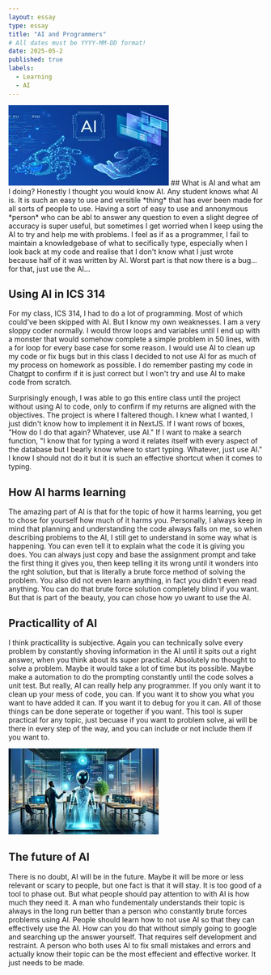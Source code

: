 ```yaml
---
layout: essay
type: essay
title: "AI and Programmers"
# All dates must be YYYY-MM-DD format!
date: 2025-05-2
published: true
labels:
  - Learning
  - AI
---
```

<img class="img-fluid" src="/img/AI/pic1.jpg">
## What is AI and what am I doing?
Honestly I thought you would know AI. Any student knows what AI is. It is such an easy to use and versitile *thing* that has ever been made for all sorts of people to use. Having a sort of easy to use and annonymous *person* who can be abl to answer any question to even a slight degree of accuracy is super useful, but sometimes I get worried when I keep using the AI to try and help me with problems. I feel as if as a programmer, I fail to maintain a knowledgebase of what to secifically type, especially when I look back at my code and realise that I don't know what I just wrote because half of it was written by AI. Worst part is that now there is a bug... for that, just use the AI...

## Using AI in ICS 314
For my class, ICS 314, I had to do a lot of programming. Most of which could've been skipped with AI. But I know my own weaknesses. I am a very sloppy coder normally. I would throw loops and variables until I end up with a monster that would somehow complete a simple problem in 50 lines, with a for loop for every base case for some reason. I would use AI to clean up my code or fix bugs but in this class I decided to not use AI for as much of my process on homework as possible. I do remember pasting my code in Chatgpt to confirm if it is just correct but I won't try and use AI to make code from scratch.

Surprisingly enough, I was able to go this entire class until the project without using AI to code, only to confirm if my returns are aligned with the objectives. The project is where I faltered though. I knew what I wanted, I just didn't know how to implement it in NextJS. If I want rows of boxes, "How do I do that again? Whatever, use AI." If I want to make a search function, "I know that for typing a word it relates itself with every aspect of the database but I bearly know where to start typing. Whatever, just use AI." I know I should not do it but it is such an effective shortcut when it comes to typing.

## How AI harms learning
The amazing part of AI is that for the topic of how it harms learning, you get to chose for yourself how much of it harms you. Personally, I always keep in mind that planning and understanding the code always falls on me, so when describing problems to the AI, I still get to understand in some way what is happening. You can even tell it to explain what the code it is giving you does. You can always just copy and base the assignment prompt and take the first thing it gives you, then keep telling it its wrong until it wonders into the rght solution, but that is literally a brute force method of solving the problem. You also did not even learn anything, in fact you didn't even read anything. You can do that brute force solution completely blind if you want. But that is part of the beauty, you can chose how yo uwant to use the AI. 

## Practicallity of AI
I think practicallity is subjective. Again you can technically solve every problem by constantly shoving information in the AI until it spits out a right answer, when you think about its super practical. Absolutely no thought to solve a problem. Maybe it would take a lot of time but its possible. Maybe make a automation to do the prompting constantly until the code solves a unit test. But really, AI can really help any programmer. If you only want it to clean up your mess of code, you can. If you want it to show you what you want to have added it can. If you want it to debug for you it can. All of those things can be done seperate or together if you want. This tool is super practical for any topic, just becuase if you want to problem solve, ai will be there in every step of the way, and you can include or not include them if you want to.

<img class="img-fluid" src="/img/AI/pic2.jpg">

## The future of AI
There is no doubt, AI will be in the future. Maybe it will be more or less relevant or scary to people, but one fact is that it will stay. It is too good of a tool to phase out. But what people should pay attention to with AI is how much they need it. A man who fundementaly understands their topic is always in the long run better than a person who constantly brute forces problems using AI. People should learn how to not use AI so that they can effectively use the AI. How can you do that without simply going to google and searching up the answer yourself. That requires self development and restraint. A person who both uses AI to fix small mistakes and errors and actually know their topic can be the most effecient and effective worker. It just needs to be made.

